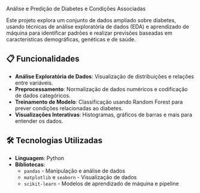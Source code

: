  Análise e Predição de Diabetes e Condições Associadas

Este projeto explora um conjunto de dados ampliado sobre diabetes, usando técnicas de análise exploratória de dados (EDA) e aprendizado de máquina para identificar padrões e realizar previsões baseadas em características demográficas, genéticas e de saúde.

## 📋 Funcionalidades

- **Análise Exploratória de Dados**: Visualização de distribuições e relações entre variáveis.
- **Preprocessamento**: Normalização de dados numéricos e codificação de dados categóricos.
- **Treinamento de Modelo**: Classificação usando Random Forest para prever condições relacionadas ao diabetes.
- **Visualizações Interativas**: Histogramas, gráficos de barras e mais para entender os dados.

## 🛠 Tecnologias Utilizadas

- **Linguagem**: Python
- **Bibliotecas**:
  - `pandas` - Manipulação e análise de dados
  - `matplotlib` e `seaborn` - Visualização de dados
  - `scikit-learn` - Modelos de aprendizado de máquina e pipeline
